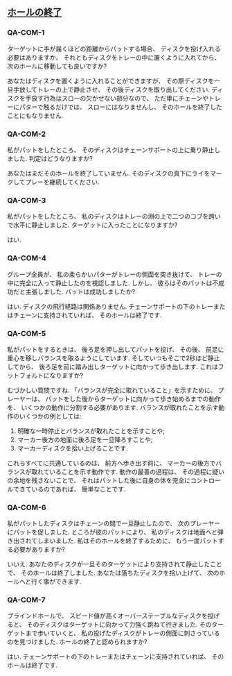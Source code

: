 ## [ホールの終了](807)

### QA-COM-1
ターゲットに手が届くほどの距離からパットする場合、
ディスクを投げ入れる必要はありますか、
それともディスクをトレーの中に置くように入れてから、
次のホールに移動しても良いですか?

あなたはディスクを置くように入れることができますが、
その際ディスクを一旦手放してトレーの上で静止させ、
その後ディスクを取り出してください.
ディスクを手放す行為はスローの欠かせない部分なので、
ただ単にチェーンやトレーにパターで触るだけでは、
スローにはなりませんし、
そのホールを終了したことにもなりません.

### QA-COM-2
私がパットをしたところ、
そのディスクはチェーンサポートの上に乗り静止しました.
判定はどうなりますか?

あなたはまだそのホールを終了していません.
そのディスクの真下にライをマークしてプレーを継続してください.

### QA-COM-3
私がパットをしたところ、
私のディスクはトレーの淵の上で二つのコブを跨いで水平に静止しました.
ターゲットに入ったことになりますか?

はい.

### QA-COM-4
グループ全員が、
私の柔らかいパターがトレーの側面を突き抜けて、
トレーの中に完全に入って静止したのを視認しました.
しかし、
彼らはそのパットは不成功だと主張しました.
パットは成功しましたか?

はい.
ディスクの飛行経路は関係ありません.
チェーンサポートの下のトレーまたはチェーンに支持されていれば、
そのホールは終了です.

### QA-COM-5
私がパットをするときは、
後ろ足を押し出してパットを投げ、
その後、
前足に重心を移しバランスを取るようにしています.
そしていつもそこで2秒ほど静止してから、
後ろ足を前に踏み出しターゲットに向かって歩き出します.
これはフットフォルトになりますか?

むづかしい質問ですね.
「バランスが完全に取れていること」を示すために、
プレーヤーは、
パットをした後からターゲットに向かって歩き始めるまでの動作を、
いくつかの動作に分割する必要があります.
バランスが取れたことを示す動作のいくつかの例としては:

1. 明確な一時停止とバランスが取れたことを示すことや;
1. マーカー後方の地面に後ろ足を一旦降ろすことや;
1. マーカーディスクを拾い上げることです.

これらすべてに共通しているのは、
前方へ歩き出す前に、
マーカーの後方でバランスが取れていることを示す動作です.
動作の最善の過程は、
その過程に疑いの余地を残さないことで、
それはパットした後に自身の体を完全にコントロールできているのであれば、
簡単なことです.

### QA-COM-6
私がパットしたディスクはチェーンの間で一旦静止したので、
次のプレーヤーにパットを促しました.
ところが彼のパットにより、
私のディスクは地面へと弾き出されてしまいました.
私はそのホールを終了するために、
もう一度パットする必要がありますか?

いいえ.
あなたのディスクが一旦そのターゲットにより支持されて静止したことで、
そのホールは終了しました.
あなたは落ちたディスクを拾い上げて、
次のホールへと行く事ができます.

### QA-COM-7
ブラインドホールで、
スピード値が高くオーバーステーブルなディスクを投げると、
そのディスクはターゲットに向かって力強く跳ねて行きました.
そのターゲットまで歩いていくと、
私の投げたディスクがトレーの側面に刺さっているのを見つけました.
ホールの終了と認められますか?

はい.
チェーンサポートの下のトレーまたはチェーンに支持されていれば、
そのホールは終了です.
